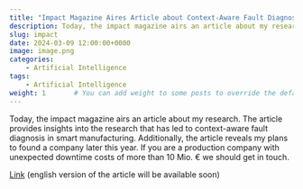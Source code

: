 ```yaml
---
title: "Impact Magazine Aires Article about Context-Aware Fault Diagnosis in Smart Manufacturing"
description: Today, the impact magazine airs an article about my research...
slug: impact
date: 2024-03-09 12:00:00+0000
image: image.png
categories:
    - Artificial Intelligence
tags:
    - Artificial Intelligence
weight: 1       # You can add weight to some posts to override the default sorting (date descending)
---
```


Today, the impact magazine airs an article about my research. The article provides insights into the research that has led to context-aware fault diagnosis in smart manufacturing. Additionally, the article reveals my plans to found a company later this year. If you are a production company with unexpected downtime costs of more than 10 Mio. € we should get in touch.

[Link](https://lnkd.in/e8Wh9fyg) (english version of the article will be available soon)